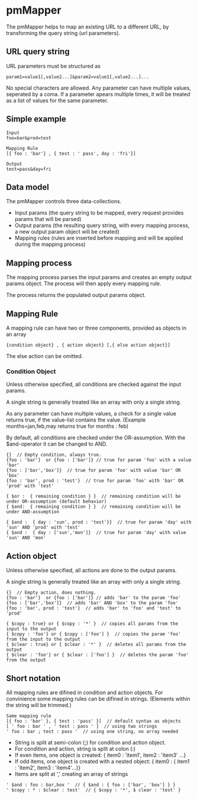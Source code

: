 # pmMapper

The pmMapper helps to map an existing URL to a different URL, by transforming the query string (url parameters).

## URL query string

URL parameters must be structured as 

```
param1=value1[,value2...]&param2=value1[,value2...]...
```

No special characters are allowed.
Any parameter can have multiple values, seperated by a coma.
If a parameter apears multiple times, it will be treated as a list of values for the same parameter.

## Simple example

```
Input
foo=bar&prod=test
```

```
Mapping Rule
[{ foo : 'bar'} , { test : ' pass', day : 'fri'}]
```

```
Output
test=pass&day=fri
```

## Data model

The pmMapper controls three data-collections.

- Input params  (the query string to be mapped, every request provides params that will be parsed)
- Output params (the resulting query string, with every mapping process, a new output param object will be created)
- Mapping rules (rules are inserted before mapping and will be applied during the mapping process)

## Mapping process

The mapping process parses the input params and creates an empty output params object.
The process will then apply every mapping rule.

The process returns the populated output params object.

## Mapping Rule

A mapping rule can have two or three components, provided as objects in an array

```
{condition object} , { action object} [,{ else action object}] 
```

The else action can be omitted.


### Condition Object

Unless otherwise specified, all conditions are checked against the input params.

A single string is generally treated like an array with only a single string.

As any parameter can have multiple values, a check for a single value returns true, if the value-list contains the value.
(Example months=jan,feb,may returns true for months : feb)

By default, all conditions are checked under the OR-assumption.  With the $and-operator it can be changed to AND.

```
{}  // Empty condition, always true.
{foo : 'bar'}  or {foo : ['bar']} // true for param 'foo' with a value 'bar'
{foo : ['bar','box']}  // true for param 'foo' with value 'bar' OR 'box'
{foo : 'bar', prod : 'test'}  // true for param 'foo' with 'bar' OR 'prod' with 'test'
```


```
{ $or :  { remaining condition } }  // remaining condition will be under OR-assumption (default behavior)
{ $and:  { remaining condition } }  // remaining condition will be under AND-assumption

{ $and :  { day : 'sun', prod : 'test'}}  // true for param 'day' with 'sun' AND 'prod' with 'test'
{ $and :  { day : ['sun','mon']}  // true for param 'day' with value 'sun' AND 'mon'

```

## Action object

Unless otherwise specified, all actions are done to the output params.

A single string is generally treated like an array with only a single string.

```
{}  // Empty action, does nothing.
{foo : 'bar'}  or {foo : ['bar']} // adds 'bar' to the param 'foo'
{foo : ['bar','box']}  // adds 'bar' AND 'box' to the param 'foo'
{foo : 'bar', prod : 'test'}  // adds 'bar' to 'foo' and 'test' to 'prod'
```

```
{ $copy : true} or { $copy : '*' }  // copies all params from the input to the output
{ $copy : 'foo'} or { $copy : ['foo'] }  // copies the param 'foo' from the input to the output
{ $clear : true} or { $clear : '*' }  // deletes all params from the output
{ $clear : 'foo'} or { $clear : ['foo'] }  // deletes the param 'foo' from the output
```

## Short notation

All mapping rules are difined in condition and action objects.  For convinience some mapping rules can be difined in strings.
(Elements within the string will be trimmed.)

```
Same mapping rule
[{ foo : 'bar' }, { test : 'pass' }]  // default syntax as objects
[ ' foo : bar ' , ' test : pass ' ]  // using two strings
' foo : bar ; test : pass '  // using one string, no array needed
```

- String is split at semi-colon (;) for condition and action object.
- For condition and action, string is split at colon (:)
- If even items, one object is created: { item0 : 'item1', item2 : 'item3' ...}
- If odd items, one object is created with a nested object:  { item0 : { item1 : 'item2', item3 : 'item4'...}}
- Items are split at ',' creating an array of strings

```
' $and : foo : bar,box '  // { $and : { foo : ['bar', 'box'] } }
' $copy : * : $clear : test'  // { $copy : '*', $ clear : 'test' }
```
